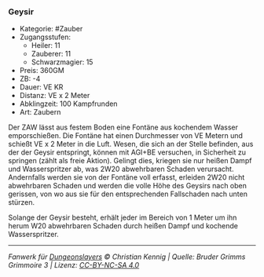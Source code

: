 ### Geysir

- Kategorie: #Zauber
- Zugangsstufen:
  - Heiler: 11
  - Zauberer: 11
  - Schwarzmagier: 15
- Preis: 360GM
- ZB: -4
- Dauer: VE KR
- Distanz: VE x 2 Meter
- Abklingzeit: 100 Kampfrunden
- Art: Zaubern



Der ZAW lässt aus festem Boden eine Fontäne aus kochendem Wasser emporschießen. Die Fontäne hat einen Durchmesser von VE Metern und schießt VE x 2 Meter in die Luft. Wesen, die sich an der Stelle befinden, aus der der Geysir entspringt, können mit AGI+BE versuchen, in Sicherheit zu springen (zählt als freie Aktion). Gelingt dies, kriegen sie nur heißen Dampf und Wasserspritzer ab, was 2W20 abwehrbaren Schaden verursacht. Andernfalls werden sie von der Fontäne voll erfasst, erleiden 2W20 nicht abwehrbaren Schaden und werden die volle Höhe des Geysirs nach oben gerissen, von wo aus sie für den entsprechenden Fallschaden nach unten stürzen.

Solange der Geysir besteht, erhält jeder im Bereich von 1 Meter um ihn herum W20 abwehrbaren Schaden durch heißen Dampf und kochende Wasserspritzer.

---

_Fanwerk für [Dungeonslayers](https://www.dungeonslayers.net/) © Christian Kennig | Quelle: Bruder Grimms Grimmoire 3 | Lizenz: [CC-BY-NC-SA 4.0](https://creativecommons.org/licenses/by-nc-sa/4.0/deed.de)_
